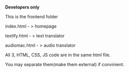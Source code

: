 **Developers only**

This is the frontend folder

index.html - > homepage

textify.html - > text translator

audiomac.html - > audio translator

All 3, HTML, CSS, JS code are in the same html file.

You may separate them(make them external) if convinient.
